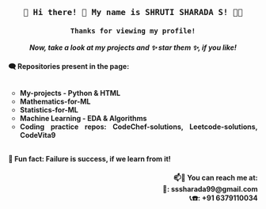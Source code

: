 <!--
**Shrutisharada99/Shrutisharada99** is a ✨ _special_ ✨ repository because its `README.md` (this file) appears on your GitHub profile.

Here are some ideas to get you started:

- 🔭 I’m currently working on ...
- 🌱 I’m currently learning ...
- 👯 I’m looking to collaborate on ...
- 🤔 I’m looking for help with ...
- 💬 Ask me about ...
- 📫 How to reach me: ...
- 😄 Pronouns: ...
- ⚡ Fun fact: ...
-->

<h3 align = center><tt> 🤩 Hi there! 👋 My name is SHRUTI SHARADA S! 👩‍💻 </tt></h3>
<h4 align = center><tt> Thanks for viewing my profile! </tt><br><br>
<i> Now, take a look at my projects and ✨ star them ✨, if you like! </i> </h4>
<h4 align = justify> 🗨️ Repositories present in the page: <ul type = circle>
  <br>
  <li> My-projects - Python & HTML </li>
  <li> Mathematics-for-ML </li>
  <li> Statistics-for-ML </li>
  <li> Machine Learning - EDA & Algorithms </li>
  <li> Coding practice repos: CodeChef-solutions, Leetcode-solutions, CodeVita9</li>
</ul>
  <br>
🥅 Fun fact: Failure is success, if we learn from it! </h4>
<h4 align = right> 
  📫💬 You can reach me at:<br>
  📧: sssharada99@gmail.com <br>
  📞☎️: +91 6379110034
</h4>
